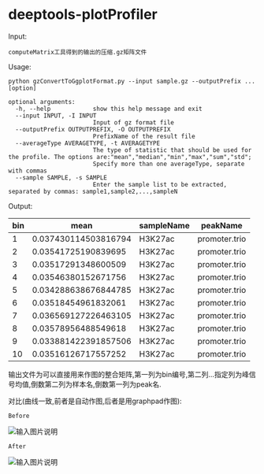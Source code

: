 # deeptools-plotProfiler

Input:

`computeMatrix工具得到的输出的压缩.gz矩阵文件`

Usage:


```
python gzConvertToGgplotFormat.py --input sample.gz --outputPrefix ... [option]

optional arguments:
  -h, --help            show this help message and exit
  --input INPUT, -I INPUT
                        Input of gz format file
  --outputPrefix OUTPUTPREFIX, -O OUTPUTPREFIX
                        PrefixName of the result file
  --averageType AVERAGETYPE, -t AVERAGETYPE
                        The type of statistic that should be used for the profile. The options are:"mean","median","min","max","sum","std";
                        Specify more than one averageType, separate with commas
  --sample SAMPLE, -s SAMPLE
                        Enter the sample list to be extracted, separated by commas: sample1,sample2,...,sampleN
```


Output:

|  bin   | mean  |sampleName| peakName|
|  ----  | ----  |  ----  | ----  |
|1	|0.037430114503816794	|H3K27ac	|promoter.trio|
|2	|0.03541725190839695	|H3K27ac	|promoter.trio|
|3	|0.03517291348600509	|H3K27ac	|promoter.trio|
|4	|0.03546380152671756	|H3K27ac	|promoter.trio|
|5	|0.034288638676844785	|H3K27ac	|promoter.trio|
|6	|0.03518454961832061	|H3K27ac	|promoter.trio|
|7	|0.036569127226463105	|H3K27ac	|promoter.trio|
|8	|0.03578956488549618	|H3K27ac	|promoter.trio|
|9	|0.033881422391857506	|H3K27ac	|promoter.trio|
|10	|0.03516126717557252	|H3K27ac	|promoter.trio|

输出文件为可以直接用来作图的整合矩阵,第一列为bin编号,第二列...指定列为峰信号均值,倒数第二列为样本名,倒数第一列为peak名.

对比(曲线一致,前者是自动作图,后者是用graphpad作图):

```
Before
```

![输入图片说明](https://images.gitee.com/uploads/images/2020/1023/111958_d385336c_7948144.png "屏幕截图.png")

```
After
```

![输入图片说明](https://images.gitee.com/uploads/images/2020/1023/112015_3651ddd4_7948144.png "屏幕截图.png")
